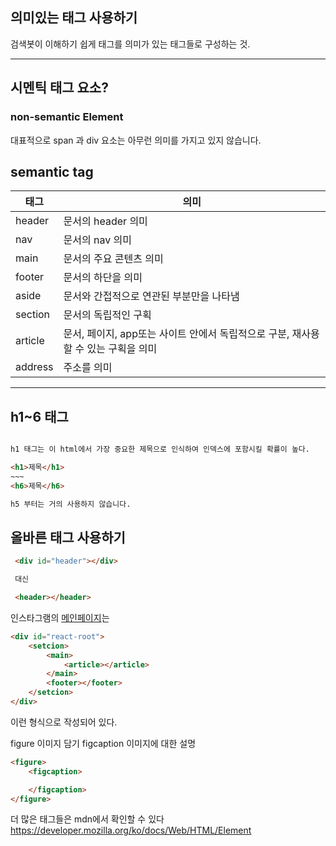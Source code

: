 ## 의미있는 태그 사용하기

검색봇이 이해하기 쉽게 태그를 의미가 있는 태그들로 구성하는 것.

------

## 시멘틱 태그 요소?

### non-semantic Element

대표적으로 span 과 div 요소는 아무런 의미를 가지고 있지 않습니다.

## semantic tag

| 태그            | 의미                   |
| --------------- | ----------------------- |
| header | 문서의 header 의미|
| nav | 문서의 nav 의미 |
| main |문서의 주요 콘텐츠 의미|
| footer | 문서의 하단을 의미|
| aside | 문서와 간접적으로 연관된 부분만을 나타냄|
| section | 문서의 독립적인 구획 |
| article | 문서, 페이지, app또는 사이트 안에서 독립적으로 구분, 재사용할 수 있는 구획을 의미 |
| address | 주소를 의미 |

-----

## h1~6 태그 
```html

h1 태그는 이 html에서 가장 중요한 제목으로 인식하여 인덱스에 포함시킬 확률이 높다.

<h1>제목</h1>
~~~
<h6>제목</h6>

h5 부터는 거의 사용하지 않습니다.

```



## 올바른 태그 사용하기
```html
 <div id="header"></div>

 대신

 <header></header>

```

인스타그램의 [메인페이지](https://www.instagram.com/)는
```html
<div id="react-root">
    <setcion>
        <main>
            <article></article>
        </main>
        <footer></footer>
    </setcion>
</div>
```

이런 형식으로 작성되어 있다.

figure 이미지 담기
figcaption 이미지에 대한 설명

```html
<figure>
    <figcaption> 

    </figcaption>
</figure> 

```

더 많은 태그들은 mdn에서 확인할 수 있다
https://developer.mozilla.org/ko/docs/Web/HTML/Element